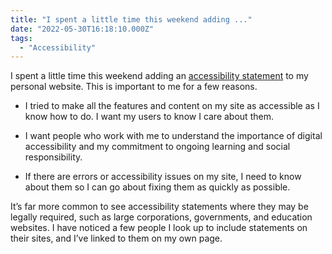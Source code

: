 ```yaml
---
title: "I spent a little time this weekend adding ..."
date: "2022-05-30T16:18:10.000Z"
tags: 
  - "Accessibility"
---
```


I spent a little time this weekend adding an [accessibility statement](/accessibility.html) to my personal website. This is important to me for a few reasons.

- I tried to make all the features and content on my site as accessible as I know how to do. I want my users to know I care about them.
    
- I want people who work with me to understand the importance of digital accessibility and my commitment to ongoing learning and social responsibility.
    
- If there are errors or accessibility issues on my site, I need to know about them so I can go about fixing them as quickly as possible.
    
It’s far more common to see accessibility statements where they may be legally required, such as large corporations, governments, and education websites. I have noticed a few people I look up to include statements on their sites, and I’ve linked to them on my own page.